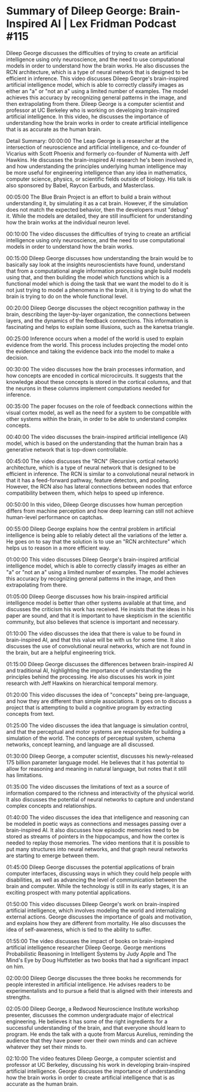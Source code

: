 # Summary of Dileep George: Brain-Inspired AI | Lex Fridman Podcast #115

Dileep George discusses the difficulties of trying to create an artificial intelligence using only neuroscience, and the need to use computational models in order to understand how the brain works. He also discusses the RCN architecture, which is a type of neural network that is designed to be efficient in inference.
This video discusses Dileep George's brain-inspired artificial intelligence model, which is able to correctly classify images as either an "a" or "not an a" using a limited number of examples. The model achieves this accuracy by recognizing general patterns in the image, and then extrapolating from there.
Dileep George is a computer scientist and professor at UC Berkeley who is working on developing brain-inspired artificial intelligence. In this video, he discusses the importance of understanding how the brain works in order to create artificial intelligence that is as accurate as the human brain.

Detail Summary: 
00:00:00
The Leap George is a researcher at the intersection of neuroscience and artificial intelligence, and co-founder of Vicarius with Scott Phoenix and formerly co-founder of Numenta with Jeff Hawkins. He discusses the brain-inspired AI research he's been involved in, and how understanding the principles underlying human intelligence may be more useful for engineering intelligence than any idea in mathematics, computer science, physics, or scientific fields outside of biology. His talk is also sponsored by Babel, Raycon Earbuds, and Masterclass.

00:05:00
The Blue Brain Project is an effort to build a brain without understanding it, by simulating it as a cat brain. However, if the simulation does not match the expected behavior, then the developers must "debug" it. While the models are detailed, they are still insufficient for understanding how the brain works at the individual neuron level.

00:10:00
The video discusses the difficulties of trying to create an artificial intelligence using only neuroscience, and the need to use computational models in order to understand how the brain works.

00:15:00
Dileep George discusses how understanding the brain would be to basically say look at the insights neuroscientists have found, understand that from a computational angle information processing angle build models using that, and then building the model which functions which is a functional model which is doing the task that we want the model to do it is not just trying to model a phenomena in the brain, it is trying to do what the brain is trying to do on the whole functional level.

00:20:00
Dileep George discusses the object recognition pathway in the brain, describing the layer-by-layer organization, the connections between layers, and the dynamics of the feedback connections. This information is fascinating and helps to explain some illusions, such as the kanetsa triangle.

00:25:00
Inference occurs when a model of the world is used to explain evidence from the world. This process includes projecting the model onto the evidence and taking the evidence back into the model to make a decision.

00:30:00
The video discusses how the brain processes information, and how concepts are encoded in cortical microcircuits. It suggests that the knowledge about these concepts is stored in the cortical columns, and that the neurons in these columns implement computations needed for inference.

00:35:00
The paper focuses on the role of feedback connections within the visual cortex model, as well as the need for a system to be compatible with other systems within the brain, in order to be able to understand complex concepts.

00:40:00
The video discusses the brain-inspired artificial intelligence (AI) model, which is based on the understanding that the human brain has a generative network that is top-down controllable.

00:45:00
The video discusses the "RCN" (Recursive cortical network) architecture, which is a type of neural network that is designed to be efficient in inference. The RCN is similar to a convolutional neural network in that it has a feed-forward pathway, feature detectors, and pooling. However, the RCN also has lateral connections between nodes that enforce compatibility between them, which helps to speed up inference.

00:50:00
In this video, Dileep George discusses how human perception differs from machine perception and how deep learning can still not achieve human-level performance on captchas.

00:55:00
Dileep George explains how the central problem in artificial intelligence is being able to reliably detect all the variations of the letter a. He goes on to say that the solution is to use an "RCN architecture" which helps us to reason in a more efficient way.

01:00:00
This video discusses Dileep George's brain-inspired artificial intelligence model, which is able to correctly classify images as either an "a" or "not an a" using a limited number of examples. The model achieves this accuracy by recognizing general patterns in the image, and then extrapolating from there.

01:05:00
Dileep George discusses how his brain-inspired artificial intelligence model is better than other systems available at that time, and discusses the criticism his work has received. He insists that the ideas in his paper are sound, and that it is important to have skepticism in the scientific community, but also believes that science is important and necessary.

01:10:00
The video discusses the idea that there is value to be found in brain-inspired AI, and that this value will be with us for some time. It also discusses the use of convolutional neural networks, which are not found in the brain, but are a helpful engineering trick.

01:15:00
Dileep George discusses the differences between brain-inspired AI and traditional AI, highlighting the importance of understanding the principles behind the processing. He also discusses his work in joint research with Jeff Hawkins on hierarchical temporal memory.

01:20:00
This video discusses the idea of "concepts" being pre-language, and how they are different than simple associations. It goes on to discuss a project that is attempting to build a cognitive program by extracting concepts from text.

01:25:00
The video discusses the idea that language is simulation control, and that the perceptual and motor systems are responsible for building a simulation of the world. The concepts of perceptual system, schema networks, concept learning, and language are all discussed.

01:30:00
Dileep George, a computer scientist, discusses his newly-released 175 billion parameter language model. He believes that it has potential to allow for reasoning and meaning in natural language, but notes that it still has limitations.

01:35:00
The video discusses the limitations of text as a source of information compared to the richness and interactivity of the physical world. It also discusses the potential of neural networks to capture and understand complex concepts and relationships.

01:40:00
The video discusses the idea that intelligence and reasoning can be modeled in poetic ways as connections and messages passing over a brain-inspired AI. It also discusses how episodic memories need to be stored as streams of pointers in the hippocampus, and how the cortex is needed to replay those memories. The video mentions that it is possible to put many structures into neural networks, and that graph neural networks are starting to emerge between them.

01:45:00
Dileep George discusses the potential applications of brain computer interfaces, discussing ways in which they could help people with disabilities, as well as advancing the level of communication between the brain and computer. While the technology is still in its early stages, it is an exciting prospect with many potential applications.

01:50:00
This video discusses Dileep George's work on brain-inspired artificial intelligence, which involves modeling the world and internalizing external actions. George discusses the importance of goals and motivation, and explains how they are different from mortality. He also discusses the idea of self-awareness, which is tied to the ability to suffer.

01:55:00
The video discusses the impact of books on brain-inspired artificial intelligence researcher Dileep George. George mentions Probabilistic Reasoning in Intelligent Systems by Judy Apple and The Mind's Eye by Doug Huffstetler as two books that had a significant impact on him.

02:00:00
Dileep George discusses the three books he recommends for people interested in artificial intelligence. He advises readers to be experimentalists and to pursue a field that is aligned with their interests and strengths.

02:05:00
Dileep George, a Redwood Neuroscience Institute workshop presenter, discusses the common undergraduate major of electrical engineering. He believes it has some of the right ingredients for a successful understanding of the brain, and that everyone should learn to program. He ends the talk with a quote from Marcus Aurelius, reminding the audience that they have power over their own minds and can achieve whatever they set their minds to.

02:10:00
The video features Dileep George, a computer scientist and professor at UC Berkeley, discussing his work in developing brain-inspired artificial intelligence. George discusses the importance of understanding how the brain works in order to create artificial intelligence that is as accurate as the human brain.

